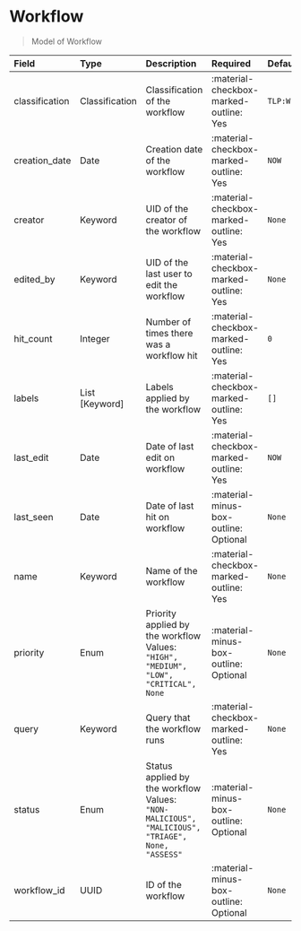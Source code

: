 [comment]: # (AUTOGENERATED MARKDOWN CONTENT. UPDATES TO ODM DOCUMENTATION SHOULD BE DONE THROUGH ASSEMBLYLINE-BASE REPO!)
# Workflow
> Model of Workflow

| Field | Type | Description | Required | Default |
| :--- | :--- | :--- | :--- | :--- |
| classification | Classification | Classification of the workflow | :material-checkbox-marked-outline: Yes | `TLP:W` |
| creation_date | Date | Creation date of the workflow | :material-checkbox-marked-outline: Yes | `NOW` |
| creator | Keyword | UID of the creator of the workflow | :material-checkbox-marked-outline: Yes | `None` |
| edited_by | Keyword | UID of the last user to edit the workflow | :material-checkbox-marked-outline: Yes | `None` |
| hit_count | Integer | Number of times there was a workflow hit | :material-checkbox-marked-outline: Yes | `0` |
| labels | List [Keyword] | Labels applied by the workflow | :material-checkbox-marked-outline: Yes | `[]` |
| last_edit | Date | Date of last edit on workflow | :material-checkbox-marked-outline: Yes | `NOW` |
| last_seen | Date | Date of last hit on workflow | :material-minus-box-outline: Optional | `None` |
| name | Keyword | Name of the workflow | :material-checkbox-marked-outline: Yes | `None` |
| priority | Enum | Priority applied by the workflow<br>Values:<br>`"HIGH", "MEDIUM", "LOW", "CRITICAL", None` | :material-minus-box-outline: Optional | `None` |
| query | Keyword | Query that the workflow runs | :material-checkbox-marked-outline: Yes | `None` |
| status | Enum | Status applied by the workflow<br>Values:<br>`"NON-MALICIOUS", "MALICIOUS", "TRIAGE", None, "ASSESS"` | :material-minus-box-outline: Optional | `None` |
| workflow_id | UUID | ID of the workflow | :material-minus-box-outline: Optional | `None` |


